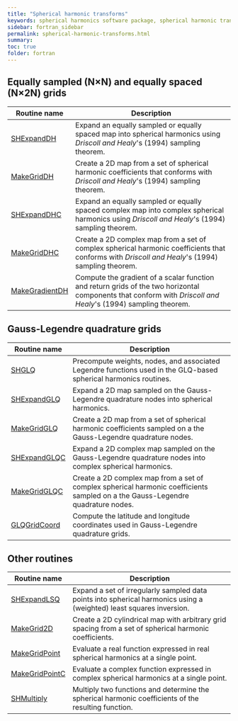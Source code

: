 ```yaml
---
title: "Spherical harmonic transforms"
keywords: spherical harmonics software package, spherical harmonic transform, legendre functions, multitaper spectral analysis, fortran, Python, gravity, magnetic field
sidebar: fortran_sidebar
permalink: spherical-harmonic-transforms.html
summary: 
toc: true
folder: fortran
---
```


<style>
table:nth-of-type(n) {
    display:table;
    width:100%;
}
table:nth-of-type(n) th:nth-of-type(2) {
    width:75%;
}
</style>

## Equally sampled (N&#215;N) and equally spaced (N&#215;2N) grids

| Routine name | Description |
| ------------ | ----------- |
| [SHExpandDH](shexpanddh.html) | Expand an equally sampled or equally spaced map into spherical harmonics using *Driscoll and Healy*'s (1994) sampling theorem. |
| [MakeGridDH](makegriddh.html) | Create a 2D map from a set of spherical harmonic coefficients that conforms with *Driscoll and Healy*'s (1994) sampling theorem. |
| [SHExpandDHC](shexpanddhc.html) | Expand an equally sampled or equally spaced complex map into complex spherical harmonics using *Driscoll and Healy*'s (1994) sampling theorem. |
| [MakeGridDHC](makegriddhc.html) | Create a 2D complex map from a set of complex spherical harmonic coefficients that conforms with *Driscoll and Healy*'s (1994) sampling theorem. |
| [MakeGradientDH](makegradientdh.html) | Compute the gradient of a scalar function and return grids of the two horizontal components that conform with *Driscoll and Healy*'s (1994) sampling theorem. |

## Gauss-Legendre quadrature grids

| Routine name | Description |
| ------------ | ----------- |
| [SHGLQ](shglq.html) | Precompute weights, nodes, and associated Legendre functions used in the GLQ-based spherical harmonics routines. |
| [SHExpandGLQ](shexpandglq.html) | Expand a 2D map sampled on the Gauss-Legendre quadrature nodes into spherical harmonics. |
| [MakeGridGLQ](makegridglq.html) | Create a 2D map from a set of spherical harmonic coefficients sampled on a the Gauss-Legendre quadrature nodes. |
| [SHExpandGLQC](shexpandglqc.html) | Expand a 2D complex map sampled on the Gauss-Legendre quadrature nodes into complex spherical harmonics. |
| [MakeGridGLQC](makegridglqc.html) | Create a 2D complex map from a set of complex spherical harmonic coefficients sampled on a the Gauss-Legendre quadrature nodes. |
| [GLQGridCoord](glqgridcoord.html) | Compute the latitude and longitude coordinates used in Gauss-Legendre quadrature grids. |

## Other routines

| Routine name | Description |
| ------------ | ----------- |
| [SHExpandLSQ](shexpandlsq.html) | Expand a set of irregularly sampled data points into spherical harmonics using a (weighted) least squares inversion. |
| [MakeGrid2D](makegrid2d.html) | Create a 2D cylindrical map with arbitrary grid spacing from a set of spherical harmonic coefficients. |
| [MakeGridPoint](makegridpoint.html) | Evaluate a real function expressed in real spherical harmonics at a single point. |
| [MakeGridPointC](makegridpointc.html) | Evaluate a complex function expressed in complex spherical harmonics at a single point. |
| [SHMultiply](shmultiply.html) | Multiply two functions and determine the spherical harmonic coefficients of the resulting function. |

